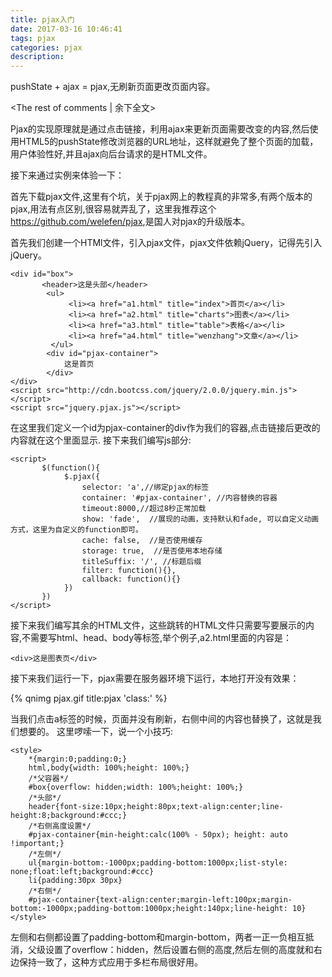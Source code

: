 ```yaml
---
title: pjax入门
date: 2017-03-16 10:46:41
tags: pjax
categories: pjax
description:
---
```

pushState + ajax = pjax,无刷新页面更改页面内容。
<!-- more -->
<The rest of comments | 余下全文>

Pjax的实现原理就是通过点击链接，利用ajax来更新页面需要改变的内容,然后使用HTML5的pushState修改浏览器的URL地址，这样就避免了整个页面的加载，用户体验性好,并且ajax向后台请求的是HTML文件。

接下来通过实例来体验一下：

首先下载pjax文件,这里有个坑，关于pjax网上的教程真的非常多,有两个版本的pjax,用法有点区别,很容易就弄乱了，这里我推荐这个<https://github.com/welefen/pjax>,是国人对pjax的升级版本。
   
首先我们创建一个HTMl文件，引入pjax文件，pjax文件依赖jQuery，记得先引入jQuery。
  
    <div id="box">
           <header>这是头部</header>
            <ul>
                 <li><a href="a1.html" title="index">首页</a></li>
                 <li><a href="a2.html" title="charts">图表</a></li>
                 <li><a href="a3.html" title="table">表格</a></li>
                 <li><a href="a4.html" title="wenzhang">文章</a></li>
             </ul>
            <div id="pjax-container">
                这是首页
            </div>
    </div>
    <script src="http://cdn.bootcss.com/jquery/2.0.0/jquery.min.js"></script>
    <script src="jquery.pjax.js"></script>

在这里我们定义一个id为pjax-container的div作为我们的容器,点击链接后更改的内容就在这个里面显示.
接下来我们编写js部分:
   
    <script>
           $(function(){  
                $.pjax({
                    selector: 'a',//绑定pjax的标签
                    container: '#pjax-container', //内容替换的容器
                    timeout:8000,//超过8秒正常加载
                    show: 'fade',  //展现的动画，支持默认和fade, 可以自定义动画方式，这里为自定义的function即可。
                    cache: false,  //是否使用缓存
                    storage: true,  //是否使用本地存储
                    titleSuffix: '/', //标题后缀
                    filter: function(){},
                    callback: function(){}
                }) 
           })
    </script>

接下来我们编写其余的HTML文件，这些跳转的HTML文件只需要写要展示的内容,不需要写html、head、body等标签,举个例子,a2.html里面的内容是：
  
    <div>这是图表页</div>

 接下来我们运行一下，pjax需要在服务器环境下运行，本地打开没有效果：
 
{% qnimg pjax.gif title:pjax 'class:' %}

当我们点击a标签的时候，页面并没有刷新，右侧中间的内容也替换了，这就是我们想要的。
这里啰嗦一下，说一个小技巧:
    
    <style>
        *{margin:0;padding:0;}
        html,body{width: 100%;height: 100%;}
        /*父容器*/
        #box{overflow: hidden;width: 100%;height: 100%;}
        /*头部*/
        header{font-size:10px;height:80px;text-align:center;line-height:8;background:#ccc;}
        /*右侧高度设置*/
        #pjax-container{min-height:calc(100% - 50px); height: auto !important;}
        /*左侧*/
        ul{margin-bottom:-1000px;padding-bottom:1000px;list-style: none;float:left;background:#ccc}
        li{padding:30px 30px}
        /*右侧*/
        #pjax-container{text-align:center;margin-left:100px;margin-bottom:-1000px;padding-bottom:1000px;height:140px;line-height: 10}
    </style>

左侧和右侧都设置了padding-bottom和margin-bottom，两者一正一负相互抵消，父级设置了overflow：hidden，然后设置右侧的高度,然后左侧的高度就和右边保持一致了，这种方式应用于多栏布局很好用。
   
